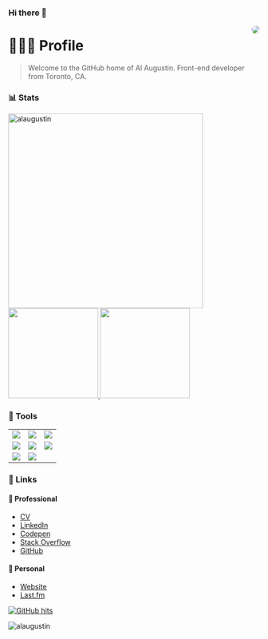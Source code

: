 ### Hi there 👋
<!--
**alaugustin/alaugustin** is a ✨ _special_ ✨ repository because its `README.md` (this file) appears on your GitHub profile.

Here are some ideas to get you started:

- 🔭 I’m currently working on ...
- 🌱 I’m currently learning ...
- 👯 I’m looking to collaborate on ...
- 🤔 I’m looking for help with ...
- 💬 Ask me about ...
- 📫 How to reach me: ...
- 😄 Pronouns: ...
- ⚡ Fun fact: ...
-->
<img src="http://www.alaugust.in/img/al_headshot.jpeg" style="border-radius:50%" align="right" />

# 👨🏾‍💻 Profile
> Welcome to the GitHub home of Al Augustin. Front-end developer from Toronto, CA.

<!--
<details open="open">
  <summary>Table of Contents</summary>
  <ol>
    <li>
      <a href="#profile">Profile</a>
       <ul>
        <li><a href="#built-with">Built With</a></li>
      </ul>
    </li>
    <li><a href="#stats">Stats</a></li>
    <li><a href="#tools">Tools</a></li>
    <li>
        <a href="#links">Links</a>
      <ul>
        <li><a href="#professional">Professional</a></li>
        <li><a href="#personal">Personal</a></li>
      </ul>
    </li>
  </ol>
</details>
-->
 
### 📊 Stats
<a href="https://github.com/alaugustin">
  <img align="left" width=390 src="https://github-readme-streak-stats.herokuapp.com/?user=alaugustin&theme=react&border=61dafb&hide_border=true" alt="alaugustin" />
    <img height="180em"
        src="https://github-readme-stats.vercel.app/api?username=ALAUGUSTIN&theme=dark&show_icons=true" />
    <img height="180em"
        src="https://github-readme-stats.vercel.app/api/top-langs/?username=ALAUGUSTIN&theme=dark&layout=compact" />
</a>

### 🧰 Tools
<table style="text-align: center; border-collapse: collapse;">
    <tr>
        <td><img src="https://img.shields.io/badge/-HTML5-E34F26?style=flat&logo=html5&logoColor=white"></td>
        <td><img src="https://img.shields.io/badge/-CSS3-1572B6?style=flat&logo=css3&logoColor=white"></td>
        <td><img src="https://img.shields.io/badge/-JavaScript-eed718?style=flat&logo=javascript&logoColor=ffffff"></td>
    </tr>
    <tr>
        <td><img src="https://img.shields.io/badge/-Sass-cc6699?style=flat&logo=sass&logoColor=ffffff"></td>
        <td><img src="https://img.shields.io/badge/-Node.js-3C873A?style=flat&logo=Node.js&logoColor=white"></td>
        <td><img src="http://img.shields.io/badge/-Git-F1502F?style=flat&logo=git&logoColor=FFFFFF"></td>
    </tr>
    <tr>
        <td><img src="http://img.shields.io/badge/-Github-000000?style=flat&logo=github&logoColor=FFFFFF"></td>
        <td><img
                src="http://img.shields.io/badge/-VS%20Code-007ACC?style=flat&logo=visual%20studio%20code&logoColor=white">
        </td>
        <td></td>
    </tr>
</table>

### 🔗 Links

#### 💼 Professional
- <a href="https://app.box.com/s/d1yoc5bcx6w4m637kap71bm3el5jrtx5">CV</a>
- <a href="https://ca.linkedin.com/in/alaugustin">LinkedIn</a>
- <a href="https://codepen.io/alaugustin/pens/popular">Codepen</a>
- <a href="https://stackoverflow.com/users/1760096/al-augustin">Stack Overflow</a>
- <a href="https://github.com/alaugustin">GitHub</a>

#### 🎊 Personal
- <a href="http://www.alaugust.in/">Website</a>
- <a href="https://www.last.fm/user/o1k">Last.fm</a>

<a href="https://github.com/alaugustin/alaugustin" target="_blank"><img alt="GitHub hits" src="https://img.shields.io/github/last-commit/alaugustin/alaugustin?label=profile%20updated&style=flat-square"></a>

<img src="https://komarev.com/ghpvc/?username=alaugustin" alt="alaugustin" />

